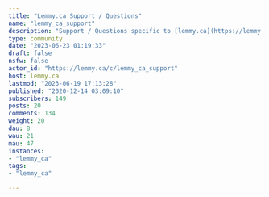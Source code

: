 ```yaml
---
title: "Lemmy.ca Support / Questions" 
name: "lemmy_ca_support"
description: "Support / Questions specific to [lemmy.ca](https://lemmy.ca/).For support / questions related to the lemmy software itself, go to [!lemmy_support@lemmy.ml](/c/lemmy_support@lemmy.ml) "
type: community
date: "2023-06-23 01:19:33"
draft: false
nsfw: false
actor_id: "https://lemmy.ca/c/lemmy_ca_support"
host: lemmy.ca
lastmod: "2023-06-19 17:13:28"
published: "2020-12-14 03:09:10"
subscribers: 149
posts: 20
comments: 134
weight: 20
dau: 8
wau: 21
mau: 47
instances:
- "lemmy_ca"
tags: 
- "lemmy_ca"

---
```


